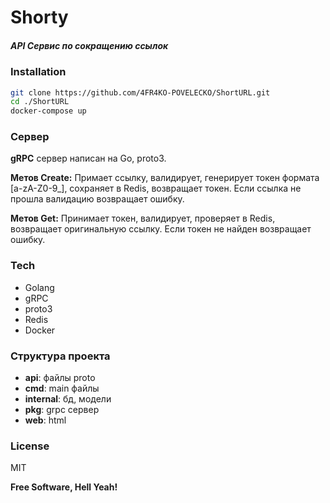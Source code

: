 # Shorty

##### API Сервис по сокращению ссылок

### Installation
```bash
git clone https://github.com/4FR4KO-POVELECKO/ShortURL.git
cd ./ShortURL
docker-compose up
```


### Сервер
**gRPC** сервер написан на Go, proto3.

**Метов Create:** 
Примает ссылку, валидирует, генерирует токен формата [a-zA-Z0-9_], сохраняет в Redis, возвращает токен. Если ссылка не прошла валидацию возвращает ошибку. 

**Метов Get:**
Принимает токен, валидирует, проверяет в Redis, возвращает оригинальную ссылку. Если токен не найден возвращает ошибку.

### Tech
- Golang
- gRPC
- proto3
- Redis
- Docker

### Структура проекта
- **api**: файлы proto
- **cmd**: main файлы 
- **internal**: бд, модели
- **pkg**: grpc сервер
- **web**: html


### License

MIT

**Free Software, Hell Yeah!**

[//]: # (These are reference links used in the body of this note and get stripped out when the markdown processor does its job. There is no need to format nicely because it shouldn't be seen. Thanks SO - http://stackoverflow.com/questions/4823468/store-comments-in-markdown-syntax)

   [dill]: <https://github.com/joemccann/dillinger>
   [git-repo-url]: <https://github.com/joemccann/dillinger.git>
   [john gruber]: <http://daringfireball.net>
   [df1]: <http://daringfireball.net/projects/markdown/>
   [markdown-it]: <https://github.com/markdown-it/markdown-it>
   [Ace Editor]: <http://ace.ajax.org>
   [node.js]: <http://nodejs.org>
   [Twitter Bootstrap]: <http://twitter.github.com/bootstrap/>
   [jQuery]: <http://jquery.com>
   [@tjholowaychuk]: <http://twitter.com/tjholowaychuk>
   [express]: <http://expressjs.com>
   [AngularJS]: <http://angularjs.org>
   [Gulp]: <http://gulpjs.com>

   [PlDb]: <https://github.com/joemccann/dillinger/tree/master/plugins/dropbox/README.md>
   [PlGh]: <https://github.com/joemccann/dillinger/tree/master/plugins/github/README.md>
   [PlGd]: <https://github.com/joemccann/dillinger/tree/master/plugins/googledrive/README.md>
   [PlOd]: <https://github.com/joemccann/dillinger/tree/master/plugins/onedrive/README.md>
   [PlMe]: <https://github.com/joemccann/dillinger/tree/master/plugins/medium/README.md>
   [PlGa]: <https://github.com/RahulHP/dillinger/blob/master/plugins/googleanalytics/README.md>
   

